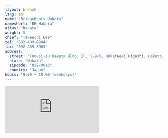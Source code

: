 ```yaml
---
layout: branch
lang: en
name: "BridgeRoots Hakata"
nameshort: "BR Hakata"
alias: "hakata"
weight: 5
chief: "Takenori Lee"
tel: "092-409-8984"
fax: "092-409-8985"
address:
  street: "Fuo-si-zu Hakata Bldg. 2F, 1-9-5, Hakataeki Higashi, Hakata-ku"
  state: "Hakata"
  zipcode: "812-0013"
  country: "Japan"
hours: "9:00 ~ 18:00 (weekdays)"
---
```


<iframe src="https://www.google.com/maps/embed?pb=!1m18!1m12!1m3!1d2428.3787864869323!2d130.42230854008014!3d33.59177165222966!2m3!1f0!2f0!3f0!3m2!1i1024!2i768!4f13.1!3m3!1m2!1s0x354191c8db33627d%3A0xf5d94de2cc67fd41!2zSmFwYW4sIOOAkjgxMi0wMDEzIEZ1a3Vva2Eta2VuLCBGdWt1b2thLXNoaSwgSGFrYXRhLWt1LCBIYWthdGFla2loaWdhc2hpLCAxIENob21l4oiSOeKIkjUsIO-8lO-9g-KAme-9k-WNmuWkmuODk-ODqw!5e0!3m2!1sen!2sus!4v1474180019748" frameborder="0" style="border:0" allowfullscreen class="center-block"></iframe>
